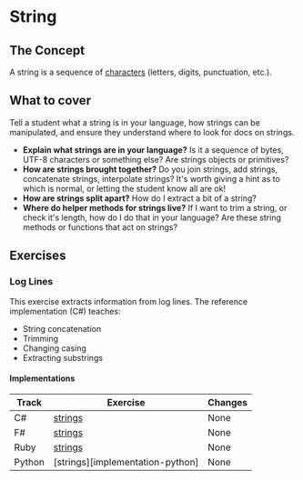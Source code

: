# String

## The Concept

A string is a sequence of [characters][type-char] (letters, digits, punctuation, etc.).

## What to cover

Tell a student what a string is in your language, how strings can be manipulated, and ensure they understand where to look for docs on strings.

- **Explain what strings are in your language?** Is it a sequence of bytes, UTF-8 characters or something else? Are strings objects or primitives?
- **How are strings brought together?** Do you join strings, add strings, concatenate strings, interpolate strings? It's worth giving a hint as to which is normal, or letting the student know all are ok!
- **How are strings split apart?** How do I extract a bit of a string?
- **Where do helper methods for strings live?** If I want to trim a string, or check it's length, how do I do that in your language? Are these string methods or functions that act on strings?

## Exercises

### Log Lines

This exercise extracts information from log lines. The reference implementation (C#) teaches:

- String concatenation
- Trimming
- Changing casing
- Extracting substrings

#### Implementations

| Track | Exercise                         | Changes |
| ----- | -------------------------------- | ------- |
| C#    | [strings][implementation-csharp] | None    |
| F#    | [strings][implementation-fsharp] | None    |
| Ruby  | [strings][implementation-ruby]   | None    |
| Python| [strings][implementation-python] | None    |

[type-char]: ./char.md
[implementation-csharp]: ../../languages/csharp/exercises/concept/strings/.docs/introduction.md
[implementation-fsharp]: ../../languages/fsharp/exercises/concept/strings/.docs/introduction.md
[implementation-ruby]: ../../languages/ruby/exercises/concept/strings/.docs/introduction.md
